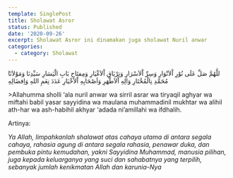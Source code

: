 ```yaml
---
template: SinglePost
title: Sholawat Asror
status: Published
date: '2020-09-26'
excerpt: Sholawat Asror ini dinamakan juga sholawat Nuril anwar
categories:
  - category: Sholawat
---
```

َللَّهُمَّ صَلِّ عَلَى نُوْرِ اْلاَنْوَارِ وَسِرِّ اْلاَسْرَارِ وَتِرْيَاقِ اْلاَغْيَارِ وَمِفتَاحِ بَابِ الْيَسَارِ سَيِّدِنَا وَمَوْلاَنَا مُحَمَّدِ نِالْمُخْتَارِ وَالِهِ اْلاَطْهَرِ وَاَصْحَابِهِ اْلاَخْيَارِ عَدَدَ نِعَمِ اللهِ وَاِفضَالِهِ

\>Allahumma sholli ‘ala nuril anwar wa sirril asrar wa tiryaqil aghyar wa miftahi babil yasar sayyidina wa maulana muhammadinil mukhtar wa alihil ath-har wa ash-habihil akhyar ‘adada ni’amillahi wa ifdhalih.



Artinya: 

_Ya Allah, limpahkanlah shalawat atas cahaya utama di antara segala cahaya, rahasia agung di antara segala rahasia, penawar duka, dan pembuka pintu kemudahan, yakni Sayyidina Muhammad, manusia pilihan, juga kepada keluarganya yang suci dan sahabatnya yang terpilih, sebanyak jumlah kenikmatan Allah dan karunia-Nya_

